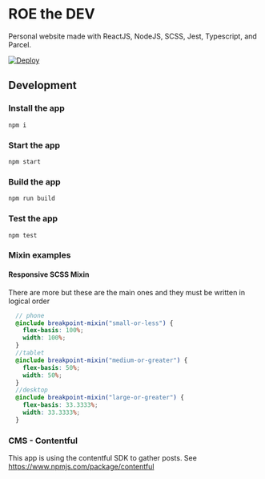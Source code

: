 # ROE the DEV
Personal website made with ReactJS, NodeJS, SCSS, Jest, Typescript, and Parcel.

[![Deploy](https://github.com/rardoz/roethedev/actions/workflows/deploy.yml/badge.svg)](https://github.com/rardoz/roethedev/actions/workflows/deploy.yml)

## Development
### Install the app
`npm i`
### Start the app
`npm start`

### Build the app
`npm run build`

### Test the app
`npm test`


### Mixin examples

#### Responsive SCSS Mixin
There are more but these are the main ones and they must be written in logical order

```scss
  // phone
  @include breakpoint-mixin("small-or-less") {
    flex-basis: 100%;
    width: 100%;
  }
  //tablet
  @include breakpoint-mixin("medium-or-greater") {
    flex-basis: 50%;
    width: 50%;
  }
  //desktop
  @include breakpoint-mixin("large-or-greater") {
    flex-basis: 33.3333%;
    width: 33.3333%;
  }
```

### CMS - Contentful

This app is using the contentful SDK to gather posts.
See https://www.npmjs.com/package/contentful